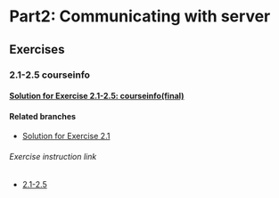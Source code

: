 # Part2: Communicating with server

## Exercises

### 2.1-2.5 courseinfo

#### [Solution for Exercise 2.1-2.5: courseinfo(final)](https://github.com/aiotrope/fso/tree/main/part2/courseinfo)

#### Related branches

- [Solution for Exercise 2.1](https://github.com/aiotrope/fso/tree/part2/2.1/part2/courseinfo)

###### Exercise instruction link

- [2.1-2.5](https://fullstackopen.com/en/part2/rendering_a_collection_modules#exercises-2-1-2-5)
